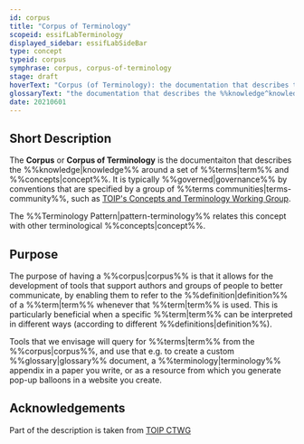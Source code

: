 ```yaml
---
id: corpus
title: "Corpus of Terminology"
scopeid: essifLabTerminology
displayed_sidebar: essifLabSideBar
type: concept
typeid: corpus
symphrase: corpus, corpus-of-terminology
stage: draft
hoverText: "Corpus (of Terminology): the documentation that describes the Knowledge around a set of Terms and Concepts."
glossaryText: "the documentation that describes the %%knowledge^knowledge%% around a set of %%terms^term%% and %%concepts^concept%%."
date: 20210601
---
```


## Short Description
The **Corpus** or **Corpus of Terminology** is the documentaiton that describes the %%knowledge|knowledge%% around a set of %%terms|term%% and %%concepts|concept%%. It is typically %%governed|governance%% by conventions that are specified by a group of %%terms communities|terms-community%%, such as [TOIP's Concepts and Terminology Working Group](https://wiki.trustoverip.org/pages/viewpage.action?pageId=65700).

The %%Terminology Pattern|pattern-terminology%% relates this concept with other terminological %%concepts|concept%%.

## Purpose
The purpose of having a %%corpus|corpus%% is that it allows for the development of tools that support authors and groups of people to better communicate, by enabling them to refer to the %%definition|definition%% of a %%term|term%% whenever that %%term|term%% is used. This is particularly beneficial when a specific %%term|term%% can be interpreted in different ways (according to different %%definitions|definition%%).

Tools that we envisage will query for %%terms|term%% from the %%corpus|corpus%%, and use that e.g. to create a custom %%glossary|glossary%% document, a %%terminology|terminology%% appendix in a paper you write, or as a resource from which you generate pop-up balloons in a website you create.

## Acknowledgements

Part of the description is taken from [TOIP CTWG](https://github.com/trustoverip/ctwg/wiki//corpus)